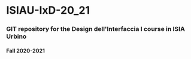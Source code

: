 # ISIAU-IxD-20_21

### GIT repository for the Design dell'Interfaccia I course in ISIA Urbino

#### Fall 2020-2021
